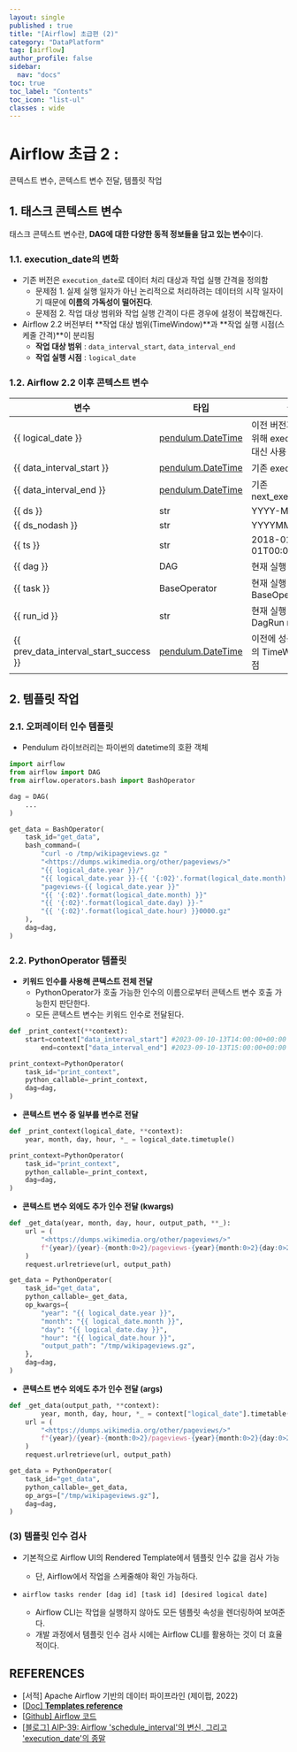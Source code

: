 ```yaml
---
layout: single
published : true
title: "[Airflow] 초급편 (2)"
category: "DataPlatform"
tag: [airflow]
author_profile: false
sidebar:
  nav: "docs"
toc: true
toc_label: "Contents"
toc_icon: "list-ul"
classes : wide
---
```


# Airflow 초급 2 : 
콘텍스트 변수, 콘텍스트 변수 전달, 템플릿 작업



## 1. 태스크 콘텍스트 변수

태스크 콘텍스트 변수란, **DAG에 대한 다양한 동적 정보들을 담고 있는 변수**이다.

### 1.1. execution_date의 변화

- 기존 버전은 `execution_date`로 데이터 처리 대상과 작업 실행 간격을 정의함
  - 문제점 1. 실제 실행 일자가 아닌 논리적으로 처리하려는 데이터의 시작 일자이기 때문에 **이름의 가독성이 떨어진다**.
  - 문제점 2. 작업 대상 범위와 작업 실행 간격이 다른 경우에 설정이 복잡해진다.
- Airflow 2.2 버전부터 **작업 대상 범위(TimeWindow)**과 **작업 실행 시점(스케줄 간격)**이 분리됨
  - **작업 대상 범위** : `data_interval_start`, `data_interval_end`
  - **작업 실행 시점** : `logical_date`

### 1.2. Airflow 2.2 이후 콘텍스트 변수

| 변수                                   | 타입                                                                | 설명                                                 |
| -------------------------------------- | ------------------------------------------------------------------- | ---------------------------------------------------- |
| {{ logical_date }}                     | [pendulum.DateTime](https://pendulum.eustace.io/docs/#introduction) | 이전 버전과의 호환성을 위해 execution_date 대신 사용 |
| {{ data_interval_start }}              | [pendulum.DateTime](https://pendulum.eustace.io/docs/#introduction) | 기존 execution_date                                  |
| {{ data_interval_end }}                | [pendulum.DateTime](https://pendulum.eustace.io/docs/#introduction) | 기존 next_execution_date                             |
| {{ ds }}                               | str                                                                 | YYYY-MM-DD                                           |
| {{ ds_nodash }}                        | str                                                                 | YYYYMMDD                                             |
| {{ ts }}                               | str                                                                 | 2018-01-01T00:00:00+00:00                            |
| {{ dag }}                              | DAG                                                                 | 현재 실행 중인 dag                                   |
| {{ task }}                             | BaseOperator                                                        | 현재 실행 중이 BaseOperator                          |
| {{ run_id }}                           | str                                                                 | 현재 실행 중인 DagRun runID                          |
| {{ prev_data_interval_start_success }} | [pendulum.DateTime](https://pendulum.eustace.io/docs/#introduction) | 이전에 성공한 DagRun의 TimeWindow 시작점             |

## 2. 템플릿 작업

### 2.1. 오퍼레이터 인수 템플릿

- Pendulum 라이브러리는 파이썬의 datetime의 호환 객체

```python
import airflow
from airflow import DAG
from airflow.operators.bash import BashOperator

dag = DAG(
    ...
)

get_data = BashOperator(
    task_id="get_data",
    bash_command=(
        "curl -o /tmp/wikipageviews.gz "
        "<https://dumps.wikimedia.org/other/pageviews/>"
        "{{ logical_date.year }}/"
        "{{ logical_date.year }}-{{ '{:02}'.format(logical_date.month) }}/"
        "pageviews-{{ logical_date.year }}"
        "{{ '{:02}'.format(logical_date.month) }}"
        "{{ '{:02}'.format(logical_date.day) }}-"
        "{{ '{:02}'.format(logical_date.hour) }}0000.gz"
    ),
    dag=dag,
)
```

### 2.2. PythonOperator 템플릿

- **키워드 인수를 사용해 콘텍스트 전체 전달**
  - PythonOperator가 호출 가능한 인수의 이름으로부터 콘텍스트 변수 호출 가능한지 판단한다.
  - 모든 콘텍스트 변수는 키워드 인수로 전달된다.

```python
def _print_context(**context):
    start=context["data_interval_start"] #2023-09-10-13T14:00:00+00:00
		end=context["data_interval_end"] #2023-09-10-13T15:00:00+00:00

print_context=PythonOperator(
	task_id="print_context",
	python_callable=_print_context,
	dag=dag,
)
```

- **콘텍스트 변수 중 일부를 변수로 전달**

```python
def _print_context(logical_date, **context):
    year, month, day, hour, *_ = logical_date.timetuple()

print_context=PythonOperator(
	task_id="print_context",
	python_callable=_print_context,
	dag=dag,
)
```

- **콘텍스트 변수 외에도 추가 인수 전달 (kwargs)**

```python
def _get_data(year, month, day, hour, output_path, **_):
    url = (
        "<https://dumps.wikimedia.org/other/pageviews/>"
        f"{year}/{year}-{month:0>2}/pageviews-{year}{month:0>2}{day:0>2}-{hour:0>2}0000.gz"
    )
    request.urlretrieve(url, output_path)

get_data = PythonOperator(
    task_id="get_data",
    python_callable=_get_data,
    op_kwargs={
        "year": "{{ logical_date.year }}",
        "month": "{{ logical_date.month }}",
        "day": "{{ logical_date.day }}",
        "hour": "{{ logical_date.hour }}",
        "output_path": "/tmp/wikipageviews.gz",
    },
    dag=dag,
)
```

- **콘텍스트 변수 외에도 추가 인수 전달 (args)**

```python
def _get_data(output_path, **context):
		year, month, day, hour, *_ = context["logical_date"].timetable()
    url = (
        "<https://dumps.wikimedia.org/other/pageviews/>"
        f"{year}/{year}-{month:0>2}/pageviews-{year}{month:0>2}{day:0>2}-{hour:0>2}0000.gz"
    )
    request.urlretrieve(url, output_path)

get_data = PythonOperator(
    task_id="get_data",
    python_callable=_get_data,
    op_args=["/tmp/wikipageviews.gz"],
    dag=dag,
)
```

### (3) 템플릿 인수 검사

- 기본적으로 Airflow UI의 Rendered Template에서 템플릿 인수 값을 검사 가능

  - 단, Airflow에서 작업을 스케줄해야 확인 가능하다.

- ```
  airflow tasks render [dag id] [task id] [desired logical date]
  ```

  - Airflow CLI는 작업을 실행하지 않아도 모든 템플릿 속성을 렌더링하여 보여준다.
  - 개발 과정에서 템플릿 인수 검사 시에는 Airflow CLI를 활용하는 것이 더 효율적이다.



## REFERENCES

- [서적] Apache Airflow 기반의 데이터 파이프라인 (제이펍, 2022)
- [[Doc\] **Templates reference**](https://airflow.apache.org/docs/apache-airflow/stable/templates-ref.html)
- [[Github\] Airflow 코드](https://github.com/K9Ns/data-pipelines-with-apache-airflow/tree/main)
- [[블로그\] AIP-39: Airflow 'schedule_interval'의 변신, 그리고 'execution_date'의 종말](https://www.google.com/amp/s/blog.bsk.im/2021/03/21/apache-airflow-aip-39/amp/)
